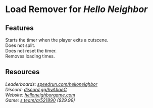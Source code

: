 # Load Remover for ***Hello Neighbor***
## Features
Starts the timer when the player exits a cutscene.  
Does not split.  
Does not reset the timer.  
Removes loading times.

## Resources
*Leaderboards: [speedrun.com/helloneighbor](https://speedrun.com/helloneighbor)*  
*Discord: [discord.gg/hvAbaeC](https://discord.gg/hvAbaeC)*  
*Website: [helloneighborgame.com](https://helloneighborgame.com)*  
*Game: [s.team/a/521890](https://s.team/a/521890) ($29.99)*